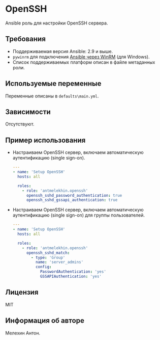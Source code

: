 OpenSSH
=======

Ansible роль для настройки OpenSSH сервера.

Требования
----------

- Поддерживаемая версия Ansible: 2.9 и выше.
- `pywinrm` для подключения [Ansible через WinRM](https://docs.ansible.com/ansible/latest/user_guide/windows_winrm.html) (для Windows).
- Список поддерживаемых платформ описан в файле метаданных роли.

Используемые переменные
-----------------------

Переменные описаны в `defaults\main.yml`.

Зависимости
-----------

Отсутствуют.

Пример использования
--------------------

- Настраиваем OpenSSH сервер, включаем автоматическую аутентификацию (single sign-on).

  ```yaml
  ---
  - name: 'Setup OpenSSH'
    hosts: all

    roles:
      - role: 'antmelekhin.openssh'
        openssh_sshd_password_authentication: true
        openssh_sshd_gssapi_authentication: true
  ```

- Настраиваем OpenSSH сервер, включаем автоматическую аутентификацию (single sign-on) для группы пользователей.

  ```yaml
  ---
  - name: 'Setup OpenSSH'
    hosts: all

    roles:
      - role: 'antmelekhin.openssh'
        openssh_sshd_match:
          - type: 'Group'
            name: 'server_admins'
            config:
              PasswordAuthentication: 'yes'
              GSSAPIAuthentication: 'yes'
  ```

Лицензия
--------

MIT

Информация об авторе
--------------------

Мелехин Антон.
